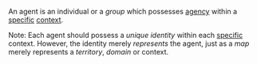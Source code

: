 An agent is an individual or a *group* which possesses [agency](https://github.com/gcassel/Modular-Organization-Terminology/blob/master/terms/agency.md) within a [specific](https://github.com/gcassel/Modular-Organization-Terminology/blob/master/terms/specific.md) [context](https://github.com/gcassel/Modular-Organization-Terminology/blob/master/terms/context.md).

Note: Each agent should possess a *unique* *identity* within each [specific](https://github.com/gcassel/Modular-Organization-Terminology/tree/master/terms/specific.md) context.  However, the identity merely *represents* the agent, just as a *map* merely represents a *territory*, *domain* or context.
